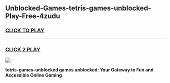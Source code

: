
## Unblocked-Games-tetris-games-unblocked-Play-Free-4zudu
<h3>
<a href="https://premium76.site?title=tetris-games-unblocked&ref=21A">CLICK TO PLAY</a></h3>
<hr>

<h3>
<a href="https://premium76.site?title=tetris-games-unblocked&ref=21A">CLICK 2 PLAY</a>
  
</h3>

<a href="https://premium76.site?title=tetris-games-unblocked&ref=21A"><img src="https://clearcache.store/games.png"></a>


**tetris-games-unblocked games unblocked: Your Gateway to Fun and Accessible Online Gaming**
